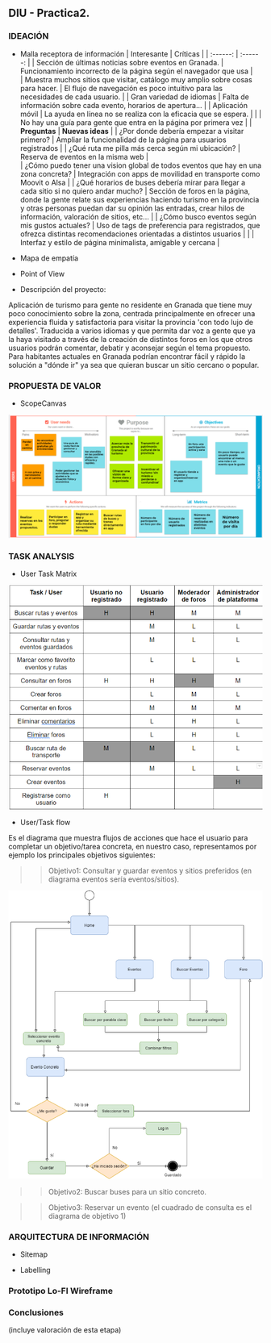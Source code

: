 ## DIU - Practica2.

### IDEACIÓN 
* Malla receptora de información
  | Interesante | Críticas |
  | :------:   | :------: |
  | Sección de últimas noticias sobre eventos en Granada.    | Funcionamiento incorrecto de la página según el navegador que usa |       
  | Muestra muchos sitios que visitar, catálogo muy amplio sobre cosas para hacer.    | El flujo de navegación es poco intuitivo para las necesidades de cada usuario. |
  | Gran variedad de idiomas    |   Falta de información sobre cada evento, horarios de apertura...   |
  | Aplicación móvil    | La ayuda en línea no se realiza con la eficacia que se espera.  |
  | | No hay una guía para gente que entra en la página por primera vez |
  |  __Preguntas__      |  __Nuevas ideas__    | 
  | ¿Por donde debería empezar a visitar primero? | Ampliar la funcionalidad de la página para usuarios registrados   |
  | ¿Qué ruta me pilla más cerca según mi ubicación? | Reserva de eventos en la misma web  |        
  | ¿Cómo puedo tener una vision global de todos eventos que hay en una zona concreta?  |  Integración con apps de movilidad en transporte como Moovit o Alsa  |
  | ¿Qué horarios de buses debería mirar para llegar a cada sitio si no quiero andar mucho?  | Sección de foros en la página, donde la gente relate sus experiencias haciendo turismo en la provincia y otras personas puedan dar su opinión las entradas, crear hilos de información, valoración de sitios, etc... |
  | ¿Cómo busco eventos según mis gustos actuales? | Uso de tags de preferencia para registrados, que ofrezca distintas recomendaciones orientadas a distintos usuarios  | 
  |  | Interfaz y estilo de página minimalista, amigable y cercana |  

* Mapa de empatía
* Point of View 

* Descripción del proyecto:

Aplicación de turismo para gente no residente en Granada que tiene muy poco conocimiento sobre la zona, centrada principalmente en ofrecer una experiencia fluida y satisfactoria para visitar la provincia 'con todo lujo de detalles'. Traducida a varios idiomas y que permita dar voz a gente que ya la haya visitado a través de la creación de distintos foros en los que otros usuarios podrán comentar, debatir y aconsejar según el tema propuesto. Para habitantes actuales en Granada podrían encontrar fácil y rápido la solución a "dónde ir" ya sea que quieran buscar un sitio cercano o popular.

### PROPUESTA DE VALOR
* ScopeCanvas

![ScopeCanvas](./img/ScopeCanvas.png)

### TASK ANALYSIS

* User Task Matrix 

![TaskMatrix](./img/TaskMatrix.png)

* User/Task flow

Es el diagrama que muestra flujos de acciones que hace el usuario para completar un objetivo/tarea concreta, en nuestro caso, representamos por ejemplo los principales objetivos siguientes:

>> Objetivo1: Consultar y guardar eventos y sitios preferidos (en diagrama eventos sería eventos/sitios).

![TaskFlow1](./img/TaskFlow1.png)

>> Objetivo2: Buscar buses para un sitio concreto.



>> Objetivo3: Reservar un evento (el cuadrado de consulta es el diagrama de objetivo 1)





### ARQUITECTURA DE INFORMACIÓN

* Sitemap 






* Labelling 


### Prototipo Lo-FI Wireframe 


### Conclusiones  
(incluye valoración de esta etapa)
